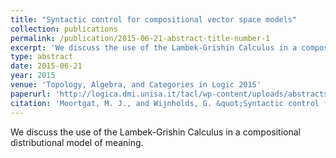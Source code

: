 ```yaml
---
title: "Syntactic control for compositional vector space models"
collection: publications
permalink: /publication/2015-06-21-abstract-title-number-1
excerpt: 'We discuss the use of the Lambek-Grishin Calculus in a compositional distributional model of meaning.'
type: abstract
date: 2015-06-21
year: 2015
venue: 'Topology, Algebra, and Categories in Logic 2015'
paperurl: 'http://logica.dmi.unisa.it/tacl/wp-content/uploads/abstracts/paper_81.pdf'
citation: 'Moortgat, M. J., and Wijnholds, G. &quot;Syntactic control for compositional vector space models.&quot; <i>Topology, Algebra, and Categories in Logic 2015 (2015): 204-206</i>.'
---
```

We discuss the use of the Lambek-Grishin Calculus in a compositional distributional model of meaning.
